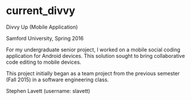# current_divvy

Divvy Up (Mobile Application)

Samford University, Spring 2016

For my undergraduate senior project, I worked on a mobile social coding application for Android devices. 
This solution sought to bring collaborative code editing to mobile devices.

This project initially began as a team project from the previous semester (Fall 2015) in a software engineering class.

Stephen Lavett (username: slavett)
